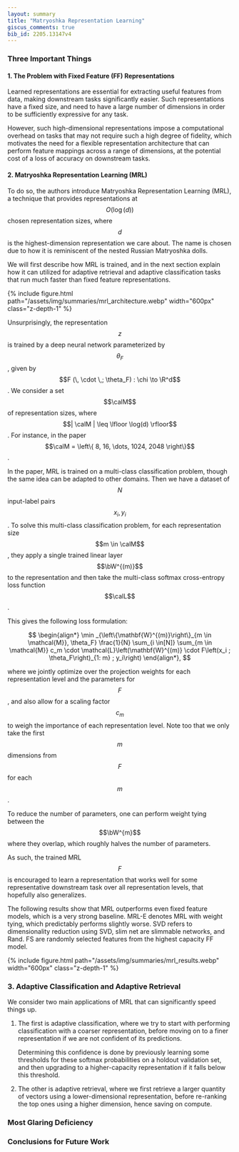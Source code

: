 ```yaml
---
layout: summary
title: "Matryoshka Representation Learning"
giscus_comments: true
bib_id: 2205.13147v4
---
```


### Three Important Things

#### 1. The Problem with Fixed Feature (FF) Representations

Learned representations are essential for extracting useful features
from data, making downstream tasks significantly easier.
Such representations have a fixed size, and need to have a large
number of dimensions in order to be sufficiently expressive for any
task.

However, such high-dimensional representations impose a computational overhead
on tasks that may not require such a high degree of fidelity, which motivates
the need for a flexible representation architecture that can perform feature
mappings across a range of dimensions, at the potential cost of a loss of
accuracy on downstream tasks.

#### 2. Matryoshka Representation Learning (MRL)

To do so, the authors introduce Matryoshka Representation Learning (MRL),
a technique that provides representations at $$O(\log (d))$$ chosen
representation sizes, where $$d$$ is the
highest-dimension representation we care about. The name is chosen due to how it is
reminiscent of the nested Russian Matryoshka dolls.

We will first describe how MRL is trained, and in the next section explain how
it can utilized for adaptive retrieval and adaptive classification tasks that
run much faster than fixed feature representations.

{% include figure.html
    path="/assets/img/summaries/mrl_architecture.webp"
    width="600px"
    class="z-depth-1"
%}

Unsurprisingly, the representation $$z$$ is trained by a deep neural network parameterized by $$\theta_F$$, given by
$$F (\, \cdot \,; \theta_F) : \chi \to \R^d$$.
We consider a set $$\calM$$ of representation sizes,
where $$| \calM | \leq \lfloor \log(d) \rfloor$$.
For instance, in the paper $$\calM = \left\{ 8, 16, \dots, 1024, 2048 \right\}$$.

In the paper, MRL is trained on a multi-class classification problem,
though the same idea can be adapted to other domains. Then
we have a dataset of $$N$$ input-label pairs $$x_i, y_i$$.
To solve this multi-class classification problem,
for each representation size $$m \in \calM$$, they apply a single trained linear
layer $$\bW^{(m)}$$
to the representation and then take the multi-class softmax cross-entropy loss
function $$\calL$$.

This gives the following loss formulation:

$$
\begin{align*}
\min _{\left\{\mathbf{W}^{(m)}\right\}_{m \in \mathcal{M}}, \theta_F} \frac{1}{N} \sum_{i \in[N]} \sum_{m \in \mathcal{M}} c_m \cdot \mathcal{L}\left(\mathbf{W}^{(m)} \cdot F\left(x_i ; \theta_F\right)_{1: m} ; y_i\right)
\end{align*},
$$

where we jointly optimize over the projection weights for each representation level and the parameters for $$F$$, and also
allow for a scaling factor $$c_m$$ to weigh the importance
of each representation level.
Note too that we only take the first $$m$$ dimensions from
$$F$$ for each $$m$$.

To reduce the number of parameters, one can perform weight tying
between the $$\bW^{m}$$ where they overlap, which roughly halves the number of
parameters.

As such, the trained MRL $$F$$ is encouraged to learn a representation that
works well for some representative downstream task over all representation
levels, that hopefully also generalizes.

The following results show that MRL outperforms even fixed feature models,
which is a very strong baseline. MRL-E denotes MRL with weight tying,
which predictably performs slightly worse. SVD refers to dimensionality
reduction using SVD, slim net are slimmable networks, and Rand. FS are randomly
selected features from the highest capacity FF model.

{% include figure.html
    path="/assets/img/summaries/mrl_results.webp"
    width="600px"
    class="z-depth-1"
%}

### 3. Adaptive Classification and Adaptive Retrieval

We consider two main applications of MRL that can significantly speed things up.

1. The first is adaptive classification, where we try to start with performing classification
   with a coarser representation, before moving on to a finer representation if we are not confident of its predictions.

   Determining this confidence is done by previously learning some thresholds for
   these softmax probabilities on a holdout validation set, and then upgrading to a
   higher-capacity representation if it falls below this threshold.

2. The other is adaptive retrieval, where we first retrieve a larger quantity
   of vectors using a lower-dimensional representation, before re-ranking the top ones using
   a higher dimension, hence saving on compute.

### Most Glaring Deficiency

### Conclusions for Future Work
